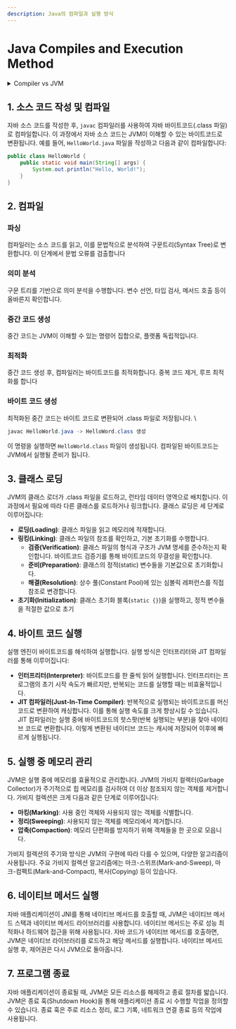 ```yaml
---
description: Java의 컴파일과 실행 방식
---
```


# Java Compiles and Execution Method



<details>

<summary>Compiler vs JVM</summary>



#### 컴파일러 (Compiler)

**Compiler**

컴파일러는 소스 코드를 바이트코드로 변환하는 프로그램입니다. 자바에서 사용되는 컴파일러는 `javac`로, 자바 소스 파일(.java)을 컴파일하여 바이트코드(.class 파일)로 변환합니다.

**주요 기능**

1. **파싱(Parsing)**: 소스 코드를 읽고 문법적으로 분석하여 구문 트리(Syntax Tree)로 변환합니다. 문법 오류를 검출할 수 있습니다.
2. **의미 분석(Semantic Analysis)**: 변수 선언, 타입 검사, 메서드 호출 등이 올바른지 확인합니다. 의미론적 오류를 검출할 수 있습니다.
3. **중간 표현 생성(Intermediate Representation Generation)**: 소스 코드의 구조를 중간 표현으로 변환합니다.
4. **최적화(Optimization)**: 중간 표현을 기반으로 성능을 향상시키기 위해 다양한 최적화를 수행합니다.
5. **바이트코드 생성(Bytecode Generation)**: 최적화된 중간 표현을 바이트코드로 변환하여 .class 파일로 저장합니다.

**컴파일러의 특징**

* **언어 특정적**: 자바 컴파일러는 자바 소스 코드를 바이트코드로 변환하는 데 특화되어 있습니다.
* **정적 분석**: 컴파일 타임에 코드의 문법과 의미를 분석하여 오류를 검출합니다.
* **플랫폼 독립적 바이트코드 생성**: 컴파일러는 자바 소스 코드를 플랫폼에 독립적인 바이트코드로 변환합니다.

***

#### JVM (Java Virtual Machine)

**Java Virtual Machine**

JVM은 자바 바이트코드를 실행하는 가상 머신입니다. JVM은 바이트코드를 해석하고 실행하며, 메모리 관리, 가비지 컬렉션, 스레드 관리 등의 기능을 제공합니다.

**주요 기능**

1. **클래스 로딩(Class Loading)**: 바이트코드(.class 파일)를 메모리에 로드합니다.
2. **바이트코드 검증(Bytecode Verification)**: 클래스 파일의 형식과 구조가 JVM 명세를 준수하는지 확인합니다.
3. **실행(Execution)**: 바이트코드를 해석하고 실행합니다. 인터프리터와 JIT 컴파일러를 통해 실행됩니다.
4. **메모리 관리(Memory Management)**: JVM은 힙, 스택, 메소드 영역 등을 관리합니다.
5. **가비지 컬렉션(Garbage Collection)**: 더 이상 사용되지 않는 객체를 자동으로 메모리에서 제거합니다.
6. **네이티브 메서드 실행(Native Method Execution)**: JNI를 통해 네이티브 메서드를 호출하고 실행합니다.

**JVM의 특징**

* **플랫폼 독립성**: JVM은 한 번 작성된 자바 프로그램을 다양한 플랫폼에서 실행할 수 있게 합니다. 바이트코드는 플랫폼 독립적이지만, JVM은 각 플랫폼에 맞게 구현됩니다.
* **동적 실행**: JVM은 런타임에 바이트코드를 해석하고 실행합니다. JIT 컴파일러를 통해 반복적으로 실행되는 바이트코드를 네이티브 코드로 변환하여 성능을 최적화합니다.
* **메모리 관리 및 가비지 컬렉션**: JVM은 메모리를 효율적으로 관리하고, 가비지 컬렉션을 통해 메모리 누수를 방지합니다.

</details>

## 1. 소스 코드 작성 및 컴파일

자바 소스 코드를 작성한 후, `javac` 컴파일러를 사용하여 자바 바이트코드(.class 파일)로 컴파일합니다. 이 과정에서 자바 소스 코드는 JVM이 이해할 수 있는 바이트코드로 변환됩니다. 예를 들어, `HelloWorld.java` 파일을 작성하고 다음과 같이 컴파일합니다:

```java
public class HelloWorld {
    public static void main(String[] args) {
        System.out.println("Hello, World!");
    }
}
```

## 2. 컴파일

### 파싱

컴파일러는 소스 코드를 읽고, 이를 문법적으로 분석하여 구문트리(Syntax Tree)로 변환합니다. 이 단계에서 문법 오류를 검출합니다

### 의미 분석

구문 트리를 기반으로 의미 분석을 수행합니다. 변수 선언, 타입 검사, 메서드 호출 등이 올바른지 확인합니다.

### 중간 코드 생성

중간 코드는 JVM이 이해할 수 있는 명령어 집합으로, 플랫폼 독립적입니다.

### 최적화

중간 코드 생성 후, 컴파일러는 바이트코드를 최적화합니다. 중복 코드 제거, 루프 최적화를 합니다

### 바이트 코드 생성

최적화된 중간 코드는 바이트 코드로 변환되어 .class 파일로 저장됩니다. \\

```java
javac HelloWorld.java -> HelloWord.class 생성
```

이 명령을 실행하면 `HelloWorld.class` 파일이 생성됩니다. 컴파일된 바이트코드는 JVM에서 실행될 준비가 됩니다.

## 3. 클래스 로딩

JVM의 클래스 로더가 .class 파일을 로드하고, 런타임 데이터 영역으로 배치합니다. 이 과정에서 필요에 따라 다른 클래스를 로드하거나 링크합니다. 클래스 로딩은 세 단계로 이루어집니다:

* **로딩(Loading)**: 클래스 파일을 읽고 메모리에 적재합니다.
* **링킹(Linking)**: 클래스 파일의 참조를 확인하고, 기본 초기화를 수행합니다.
  * **검증(Verification)**: 클래스 파일의 형식과 구조가 JVM 명세를 준수하는지 확인합니다. 바이트코드 검증기를 통해 바이트코드의 무결성을 확인합니다.
  * **준비(Preparation)**: 클래스의 정적(static) 변수들을 기본값으로 초기화합니다.
  * **해결(Resolution)**: 상수 풀(Constant Pool)에 있는 심볼릭 레퍼런스를 직접 참조로 변경합니다.
* **초기화(Initialization)**: 클래스 초기화 블록(`static {}`)을 실행하고, 정적 변수들을 적절한 값으로 초기



## 4. 바이트 코드 실행

실행 엔진이 바이트코드를 해석하여 실행합니다. 실행 방식은 인터프리터와 JIT 컴파일러를 통해 이루어집니다:

* **인터프리터(Interpreter)**: 바이트코드를 한 줄씩 읽어 실행합니다. 인터프리터는 프로그램의 초기 시작 속도가 빠르지만, 반복되는 코드를 실행할 때는 비효율적입니다.
* **JIT 컴파일러(Just-In-Time Compiler)**: 반복적으로 실행되는 바이트코드를 머신 코드로 변환하여 캐싱합니다. 이를 통해 실행 속도를 크게 향상시킬 수 있습니다. JIT 컴파일러는 실행 중에 바이트코드의 핫스팟(반복 실행되는 부분)을 찾아 네이티브 코드로 변환합니다. 이렇게 변환된 네이티브 코드는 캐시에 저장되어 이후에 빠르게 실행됩니다.



## 5. 실행 중 메모리 관리

JVM은 실행 중에 메모리를 효율적으로 관리합니다. JVM의 가비지 컬렉터(Garbage Collector)가 주기적으로 힙 메모리를 검사하여 더 이상 참조되지 않는 객체를 제거합니다. 가비지 컬렉션은 크게 다음과 같은 단계로 이루어집니다:

* **마킹(Marking)**: 사용 중인 객체와 사용되지 않는 객체를 식별합니다.
* **정리(Sweeping)**: 사용되지 않는 객체를 메모리에서 제거합니다.
* **압축(Compaction)**: 메모리 단편화를 방지하기 위해 객체들을 한 곳으로 모읍니다.

가비지 컬렉션의 주기와 방식은 JVM의 구현에 따라 다를 수 있으며, 다양한 알고리즘이 사용됩니다. 주요 가비지 컬렉션 알고리즘에는 마크-스위프(Mark-and-Sweep), 마크-컴팩트(Mark-and-Compact), 복사(Copying) 등이 있습니다.



## 6. 네이티브 메서드 실행

자바 애플리케이션이 JNI를 통해 네이티브 메서드를 호출할 때, JVM은 네이티브 메서드 스택과 네이티브 메서드 라이브러리를 사용합니다. 네이티브 메서드는 주로 성능 최적화나 하드웨어 접근을 위해 사용됩니다. 자바 코드가 네이티브 메서드를 호출하면, JVM은 네이티브 라이브러리를 로드하고 해당 메서드를 실행합니다. 네이티브 메서드 실행 후, 제어권은 다시 JVM으로 돌아옵니다.



## 7. 프로그램 종료

자바 애플리케이션이 종료될 때, JVM은 모든 리소스를 해제하고 종료 절차를 밟습니다. JVM은 종료 훅(Shutdown Hook)을 통해 애플리케이션 종료 시 수행할 작업을 정의할 수 있습니다. 종료 훅은 주로 리소스 정리, 로그 기록, 네트워크 연결 종료 등의 작업에 사용됩니다.
